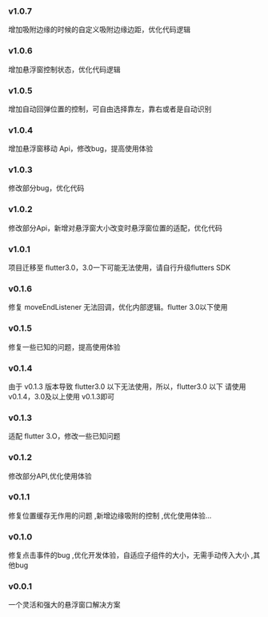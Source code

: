 
### v1.0.7
增加吸附边缘的时候的自定义吸附边缘边距，优化代码逻辑

### v1.0.6
增加悬浮窗控制状态，优化代码逻辑

### v1.0.5
增加自动回弹位置的控制，可自由选择靠左，靠右或者是自动识别

### v1.0.4
增加悬浮窗移动 Api，修改bug，提高使用体验

### v1.0.3
修改部分bug，优化代码

### v1.0.2
修改部分Api，新增对悬浮窗大小改变时悬浮窗位置的适配，优化代码

### v1.0.1
项目迁移至 flutter3.0，3.0一下可能无法使用，请自行升级flutters SDK

### v0.1.6
修复 moveEndListener 无法回调，优化内部逻辑。flutter 3.0以下使用

### v0.1.5
修复一些已知的问题，提高使用体验

### v0.1.4
由于 v0.1.3 版本导致 flutter3.0 以下无法使用，所以，flutter3.0 以下 请使用 v0.1.4，3.0及以上使用 v0.1.3即可

### v0.1.3
适配 flutter 3.O，修改一些已知问题

### v0.1.2
修改部分API,优化使用体验

### v0.1.1
修复位置缓存无作用的问题 ,新增边缘吸附的控制 ,优化使用体验...

### v0.1.0
修复点击事件的bug ,优化开发体验，自适应子组件的大小，无需手动传入大小 ,其他bug

### v0.0.1
一个灵活和强大的悬浮窗口解决方案